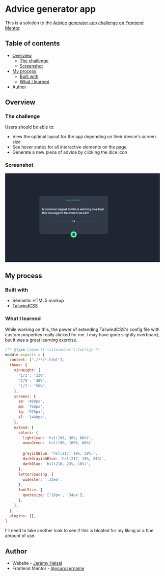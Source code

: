 # Advice generator app

This is a solution to the [Advice generator app challenge on Frontend Mentor](https://www.frontendmentor.io/challenges/advice-generator-app-QdUG-13db).

## Table of contents

- [Overview](#overview)
  - [The challenge](#the-challenge)
  - [Screenshot](#screenshot)
- [My process](#my-process)
  - [Built with](#built-with)
  - [What I learned](#what-i-learned)
- [Author](#author)

## Overview

### The challenge

Users should be able to:

- View the optimal layout for the app depending on their device's screen size
- See hover states for all interactive elements on the page
- Generate a new piece of advice by clicking the dice icon

### Screenshot

![](./images/screenshot.jpg)


## My process

### Built with

- Semantic HTML5 markup
- [TailwindCSS](https://tailwindcss.com/)

### What I learned

While working on this, the power of extending TailwindCSS's config file with custom properties really clicked for me. I may have gone slightly overboard, but it was a great learning exercise.

```js
/** @type {import('tailwindcss').Config} */
module.exports = {
  content: ["./**/*.html"],
  theme: {
    minHeight: {
      '1/3': '33%',
      '2/5': '40%',
      '1/2': '50%',
    },
    screens: {
      sm: '480px',
      md: '768px',
      lg: '976px',
      xl: '1440px',
    },
    extend: {
      colors: {
        lightCyan: 'hsl(193, 38%, 86%)',
        neonGreen: 'hsl(150, 100%, 66%)',

        grayishBlue: 'hsl(217, 19%, 38%)',
        darkGrayishBlue: 'hsl(217, 19%, 24%)',
        darkBlue: 'hsl(218, 23%, 16%)',
      },
      letterSpacing: {
        widester: '.32em',
      },
      fontSize: {
        quotesize: ['28px', '34px'],
      },
    },
  },
  plugins: [],
}
```

I'll need to take another look to see if this is bloated for my liking or a fine amount of use.

## Author

- Website - [Jeremy Helsel](https://www.jeremyhelsel.com)
- Frontend Mentor - [@yourusername](https://www.frontendmentor.io/profile/yourusername)

